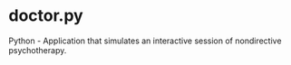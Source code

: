 # doctor.py
Python - Application that simulates an interactive session of nondirective psychotherapy.
